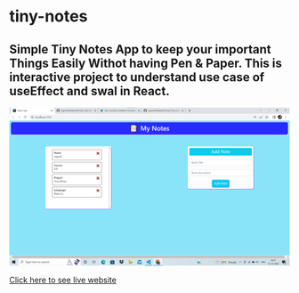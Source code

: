 # tiny-notes

## Simple Tiny Notes App to keep your important Things Easily Withot having Pen & Paper. This is interactive project to understand use case of useEffect  and swal in React.

![alt](./ss/add-note-ss.png)

[Click here to see live website]()
